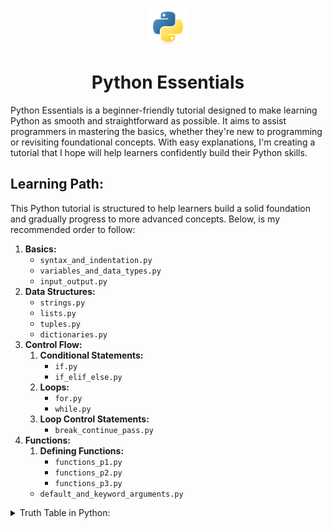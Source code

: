 <p align="center">
  <img src="https://github.com/devicons/devicon/blob/master/icons/python/python-original.svg" height="60" width="60">
</p>

<div align="center">
  <h1>Python Essentials</h1>
</div>

Python Essentials is a beginner-friendly tutorial designed to make learning Python as smooth and straightforward as possible. It aims to assist programmers in mastering the basics, whether they're new to programming or revisiting foundational concepts. With easy explanations, I'm creating a tutorial that I hope will help learners confidently build their Python skills.

## Learning Path:
This Python tutorial is structured to help learners build a solid foundation and gradually progress to more advanced concepts. Below, is my recommended order to follow:
1. **Basics:**
    - ` syntax_and_indentation.py `
    - ` variables_and_data_types.py `
    - ` input_output.py `
2. **Data Structures:**
    - ` strings.py `
    - ` lists.py `
    - ` tuples.py `
    - ` dictionaries.py `
3. **Control Flow:**
    1. **Conditional Statements:**
        - ` if.py `
        - ` if_elif_else.py `
    2. **Loops:**
        - ` for.py `
        - ` while.py `
    3. **Loop Control Statements:**
        - ` break_continue_pass.py `
4. **Functions:**
    1. **Defining Functions:**
        - ` functions_p1.py `
        - ` functions_p2.py `
        - ` functions_p3.py `
    - ` default_and_keyword_arguments.py `

<details>
  <summary>
    Truth Table in Python:
  </summary>
  
  #### 'AND' Truth Table:
  |   A   |   B   | A AND B |
  | ----- | ----- | ------- |
  | True  | True  |  True   |
  | True  | False |  False  |
  | False | True  |  False  |
  | False | False |  False  |

  #### 'OR' Truth Table:
  |   A   |   B   | A OR B |
  | ----- | ----- | ------ |
  | True  | True  |  True  |
  | True  | False |  True  |
  | False | True  |  True  |
  | False | False |  False |
</details>
